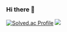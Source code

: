 ### Hi there 👋

<!--
**HYE0139/HYE0139** is a ✨ _special_ ✨ repository because its `README.md` (this file) appears on your GitHub profile.

Here are some ideas to get you started:

- 🔭 I’m currently working on ...
- 🌱 I’m currently learning ...
- 👯 I’m looking to collaborate on ...
- 🤔 I’m looking for help with ...
- 💬 Ask me about ...
- 📫 How to reach me: ...
- 😄 Pronouns: ...
- ⚡ Fun fact: ...
-->
 [![Solved.ac Profile](http://mazassumnida.wtf/api/v2/generate_badge?boj=bww0139)](https://solved.ac/profile/bww0139)
 <img src="http://mazandi.herokuapp.com/api?handle=bww0139&theme=cold"/>
